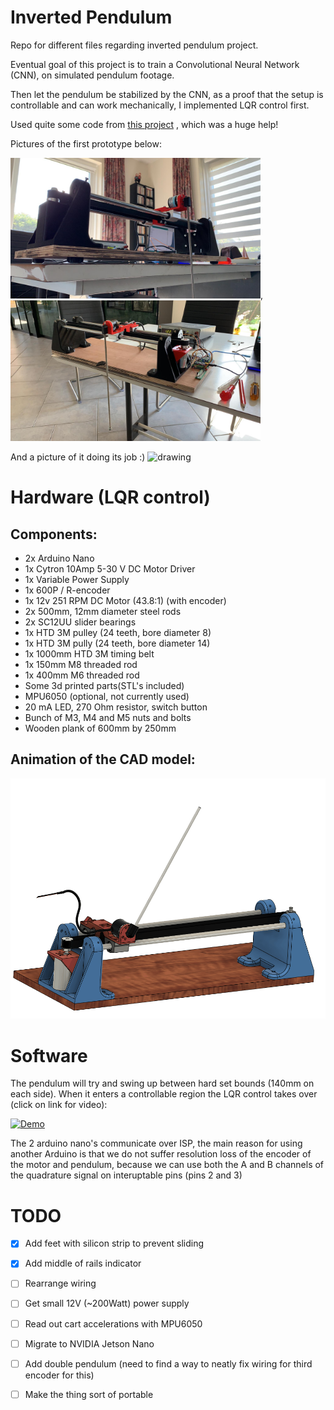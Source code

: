 # Inverted Pendulum
Repo for different files regarding inverted pendulum project.

Eventual goal of this project is to train a Convolutional Neural Network (CNN), on simulated pendulum footage.

Then let the pendulum be stabilized by the CNN, as a proof that the setup is controllable and can work mechanically, I implemented LQR control first. 

Used quite some code from [this project](https://create.arduino.cc/projecthub/zjor/inverted-pendulum-on-a-cart-199d6f) , which was a huge help! 

Pictures of the first prototype below:

<img src="Pictures/Pend1.jpeg" alt="drawing" width="400"/>, <img src="Pictures/Pend2.jpeg" alt="drawing" width="400"/>

And a picture of it doing its job :)
<img src="Pictures/PendWprking.jpeg" alt="drawing" width="400"/>


# Hardware (LQR control)

## Components:

* 2x Arduino Nano
* 1x Cytron 10Amp 5-30 V DC Motor Driver
* 1x Variable Power Supply
* 1x 600P / R-encoder
* 1x 12v 251 RPM DC Motor (43.8:1) (with encoder)
* 2x 500mm, 12mm diameter steel rods
* 2x SC12UU slider bearings
* 1x HTD 3M pulley (24 teeth, bore diameter 8)
* 1x HTD 3M pully (24 teeth, bore diameter 14)
* 1x 1000mm HTD 3M timing belt
* 1x 150mm M8 threaded rod
* 1x 400mm M6 threaded rod
* Some 3d printed parts(STL's included)
* MPU6050 (optional, not currently used)
* 20 mA LED, 270 Ohm resistor, switch button
* Bunch of M3, M4 and M5 nuts and bolts
* Wooden plank of 600mm by 250mm

## Animation of the CAD model:

![Alt Text](Pictures/CAD_Animation.gif)

# Software
The pendulum will try and swing up between hard set bounds (140mm on each side). When it enters a controllable region the LQR control takes over (click on link for video):

[![Demo](https://img.youtube.com/vi/xbCsyzsChe0/0.jpg)](https://www.youtube.com/watch?v=xbCsyzsChe0)

The 2 arduino nano's communicate over ISP, the main reason for using another Arduino is that we do not suffer resolution loss of the encoder of the motor and pendulum, because we can use both the A and B channels of the quadrature signal on interuptable pins (pins 2 and 3)

# TODO

- [x] Add feet with silicon strip to prevent sliding 
- [x] Add middle of rails indicator 
- [ ] Rearrange wiring
- [ ] Get small 12V (~200Watt) power supply
- [ ] Read out cart accelerations with MPU6050
- [ ] Migrate to NVIDIA Jetson Nano 
- [ ] Add double pendulum (need to find a way to neatly fix wiring for third encoder for this)
- [ ] Make the thing sort of portable


